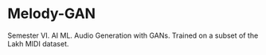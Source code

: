 # Melody-GAN
Semester VI. AI ML. Audio Generation with GANs. Trained on a subset of the Lakh MIDI dataset.
